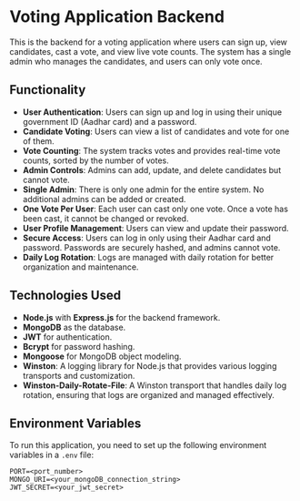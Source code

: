 # Voting Application Backend

This is the backend for a voting application where users can sign up, view candidates, cast a vote, and view live vote counts. The system has a single admin who manages the candidates, and users can only vote once.

## Functionality
- **User Authentication**: Users can sign up and log in using their unique government ID (Aadhar card) and a password.
- **Candidate Voting**: Users can view a list of candidates and vote for one of them.
- **Vote Counting**: The system tracks votes and provides real-time vote counts, sorted by the number of votes.
- **Admin Controls**: Admins can add, update, and delete candidates but cannot vote.
- **Single Admin**: There is only one admin for the entire system. No additional admins can be added or created.
- **One Vote Per User**: Each user can cast only one vote. Once a vote has been cast, it cannot be changed or revoked.
- **User Profile Management**: Users can view and update their password.
- **Secure Access**: Users can log in only using their Aadhar card and password. Passwords are securely hashed, and admins cannot vote.
- **Daily Log Rotation**: Logs are managed with daily rotation for better organization and maintenance.



## Technologies Used
- **Node.js** with **Express.js** for the backend framework.
- **MongoDB** as the database.
- **JWT** for authentication.
- **Bcrypt** for password hashing.
- **Mongoose** for MongoDB object modeling.
- **Winston**: A logging library for Node.js that provides various logging transports and customization.
- **Winston-Daily-Rotate-File**: A Winston transport that handles daily log rotation, ensuring that logs are organized and managed effectively.


## Environment Variables

To run this application, you need to set up the following environment variables in a `.env` file:

```plaintext
PORT=<port_number>               
MONGO_URI=<your_mongoDB_connection_string>  
JWT_SECRET=<your_jwt_secret>  

